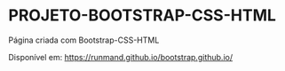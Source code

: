 # PROJETO-BOOTSTRAP-CSS-HTML
 Página criada com Bootstrap-CSS-HTML


Disponível em: https://runmand.github.io/bootstrap.github.io/
